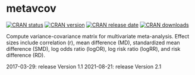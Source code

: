 
#  metavcov <a href="https://cran.r-project.org/package=metavcov">


<!-- badges: start -->
[![CRAN status](https://cranchecks.info/badges/flavor/release/metavcov)](https://cran.r-project.org/web/checks/check_results_metavcov.html)
[![CRAN version](https://www.r-pkg.org/badges/version/metavcov)](https://cran.r-project.org/web/packages/metavcov/index.html)
[![CRAN release date](https://www.r-pkg.org/badges/last-release/metavcov)](https://cran.r-project.org/web/packages/metavcov/index.html)
[![CRAN downloads](https://cranlogs.r-pkg.org/badges/metavcov)](https://cran.r-project.org/web/packages/metavcov/index.html)
<!-- badges: end -->

Compute variance-covariance matrix for multivariate meta-analysis. Effect sizes include correlation (r), mean difference (MD), standardized mean difference (SMD), log odds ratio (logOR), log risk ratio (logRR), and risk difference (RD).
  
2017-03-29: release Version 1.1 
2021-08-21: release Version 2.1 

